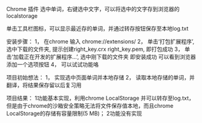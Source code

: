 Chrome 插件
选中单词，右键选中文字，可以将选中的文字存到浏览器的localstorage


单击工具栏图标，可以显示最近存的单词，并通过转存按钮保存至本地log.txt


安装步骤：
    1， 在chrome 输入 chrome://extensions/
    2， 单击‘打包扩展程序’,  选中下载的文件夹,  提示创建right_key.crx   right_key.pem,  即打包成功
    3， 单击‘加载正在开发的扩展程序...’,  选中刚下载的文件夹  即安装成功  可以看到浏览器添加一个选项按钮
    4， 可以试试功能咯

项目初始想法：
    1， 实现选中页面单词并本地存储
    2， 读取本地存储的单词，并翻译，将结果保存留以后复习用

项目结果：
    1功能基本实现，利用chrome  LocalStorage 并可以转存至log.txt，但是由于chrome的沙箱安全策略无法将文件保存值本地，而且chrome LocalStorage的存储有容量限制(5 MB)；
    2功能没有实现
